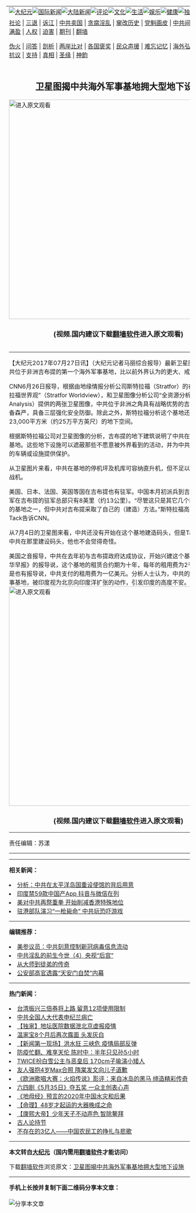 <a name="1" id="1" target="_blank"></a><span id="1"></span>
<table align=center border="0"><tr><td colspan="2" VALIGN=TOP><a href="https://github.com/qvis220/djy/blob/master/gb/nsc413.md#1"><img src="https://raw.githubusercontent.com/qvis220/www/master/t/djy/1.jpg" title="大纪元"></a><a href="https://github.com/qvis220/djy/blob/master/gb/n24hr.md#1"><img src="https://raw.githubusercontent.com/qvis220/www/master/t/djy/3.jpg" title="国际新闻"></a><a href="https://github.com/qvis220/djy/blob/master/gb/nsc413.md#1"><img src="https://raw.githubusercontent.com/qvis220/www/master/t/djy/4.jpg" title="大陆新闻"></a><a href="https://github.com/qvis220/djy/blob/master/gb/news392.md#1"><img src="https://raw.githubusercontent.com/qvis220/www/master/t/djy/5.jpg" title="评论"></a><a href="https://github.com/qvis220/djy/blob/master/gb/news2007.md#1"><img src="https://raw.githubusercontent.com/qvis220/www/master/t/djy/6.jpg" title="文化"></a><a href="https://github.com/qvis220/djy/blob/master/gb/news2008.md#1"><img src="https://raw.githubusercontent.com/qvis220/www/master/t/djy/7.jpg" title="生活"></a><a href="https://github.com/qvis220/djy/blob/master/gb/ncyule.md#1"><img src="https://raw.githubusercontent.com/qvis220/www/master/t/djy/8.jpg" title="娱乐"></a><a href="https://github.com/qvis220/djy/blob/master/gb/nsc1002.md#1"><img src="https://raw.githubusercontent.com/qvis220/www/master/t/djy/9.jpg" title="健康"><a href="https://github.com/qvis220/djy/blob/master/gb/nf6092.md#1"><img src="https://raw.githubusercontent.com/qvis220/www/master/t/djy/10a.jpg" title="独家"></a><a href="https://github.com/qvis220/djy/blob/master/gb/nf4514.md#1"><img src="https://raw.githubusercontent.com/qvis220/www/master/t/djy/12a.jpg" title="头条"></a></td></tr>
<tr><td colspan="2" VALIGN=TOP><a target="_blank" href="https://github.com/qvis220/djy/blob/master/gb/9p.md#1">社论</a> | <a target="_blank" href="https://github.com/qvis220/djy/blob/master/gb/nf5657.md#1">三退</a> | <a target="_blank" href="https://github.com/qvis220/djy/blob/master/gb/nf6124.md#1">诉江</a> | <a target="_blank" href="https://github.com/qvis220/djy/blob/master/gb/nf1176117.md#1">中共卖国</a> | <a target="_blank" href="https://github.com/qvis220/djy/blob/master/gb/nf5773.md#1">贪腐淫乱</a> | <a target="_blank" href="https://github.com/qvis220/djy/blob/master/gb/nf1176115.md#1">窜改历史</a> | <a target="_blank" href="https://github.com/qvis220/djy/blob/master/gb/nf1176107.md#1">党魁画皮</a> | <a target="_blank" href="https://github.com/qvis220/djy/blob/master/gb/nf1320400.md#1">中共间谍</a> | <a target="_blank" href="https://github.com/qvis220/djy/blob/master/gb/nf1176114.md#1">破坏传统</a> | <a target="_blank" href="https://github.com/qvis220/ntdtv/blob/master/gb/prog447_1.md#1">恶贯满盈</a> | <a target="_blank" href="https://github.com/qvis220/djy/blob/master/gb/ncid278.md#1">人权</a> | <a target="_blank" href="https://github.com/qvis220/djy/blob/master/gb/nf1176111.md#1">迫害</a> | <a target="_blank" href="https://gitlab.com/szzdlab/mh-qikan/blob/master/README.md#1">期刊</a> | <a target="_blank" href="https://github.com/qvis220/www/blob/master/README.md?zsrh#8">翻墙</a></p><p><a target="_blank" href="https://github.com/qvis220/djy/blob/master/gb/nf5562.md#1">伪火</a> | <a target="_blank" href="https://github.com/qvis220/djy/blob/master/gb/nf4378.md#1">问答</a> | <a target="_blank" href="https://github.com/qvis220/djy/blob/master/gb/nf5792.md#1">剖析</a> | <a target="_blank" href="https://github.com/qvis220/djy/blob/master/gb/nf5735.md#1">两岸比对</a> | <a target="_blank" href="https://github.com/qvis220/djy/blob/master/gb/nf6119.md#1">各国褒奖</a> | <a target="_blank" href="https://github.com/qvis220/djy/blob/master/gb/nf6120.md#1">民众声援</a> | <a target="_blank" href="https://github.com/qvis220/djy/blob/master/gb/nf1188594.md#1">难忘记忆</a> | <a target="_blank" href="https://github.com/qvis220/djy/blob/master/gb/nf3180.md#1">海外弘传</a> | <a target="_blank" href="https://github.com/qvis220/djy/blob/master/gb/nf5410.md#1">万人上访</a> | <a target="_blank" href="https://github.com/qvis220/ntdtv/blob/master/gb/prog1530_1.md#1">和平抗议</a> | <a target="_blank" href="https://github.com/qvis220/djy/blob/master/gb/nf4386.md#1">支持</a> | <a target="_blank" href="https://github.com/qvis220/djy/blob/master/gb/nf4389.md#1">真相</a> | <a target="_blank" href="https://github.com/qvis220/djy/blob/master/gb/nf5790.md#1">圣缘</a> | <a target="_blank" href="https://github.com/qvis220/djy/blob/master/gb/nf4786.md#1">神韵</a></td></tr>
<tr><td VALIGN=TOP width="626"><h2 align=center>卫星图揭中共海外军事基地拥大型地下设施</h2>
<a href="https://git.io/JJfEj"><img width="600" src="https://raw.githubusercontent.com/qvis220/djy/master/gb/300/djtsp.jpg"title="进入原文观看"  alt="进入原文观看"></a><h3 align=center>(视频.国内建议下载<a href="https://github.com/qvis220/www/blob/master/README.md#8">翻墙软件</a>进入原文观看)</h3>
<h6></h6>
<hr>
	<p>【大纪元2017年07月27日讯】（大纪元记者马丽综合报导）最新卫星图像显示，中共位于非洲<ahref="https://github.com/qvis220/djy/blob/master/gb/tag/%E5%90%89%E5%B8%83%E6%8F%90.md#1">吉布提</a>的第一个海外军事基地，比以前外界认为的更大、戒备更严密。</p>
<p>CNN6月26日报导，根据由地缘情报分析公司斯特拉福（Stratfor）的在线刊物“斯特拉福世界观”（Stratfor Worldview），和卫星图像分析公司“全资源分析”（Allsource Analysis）提供的两张卫星图像，中共位于非洲之角具有战略优势的<ahref="https://github.com/qvis220/djy/blob/master/gb/tag/%E5%90%89%E5%B8%83%E6%8F%90.md#1">吉布提</a>的基地戒备森严，具备三层强化安全防御。除此之外，斯特拉福分析这个基地还拥有约23,000平方米（约25万平方英尺）的地下空间。</p>
<p>根据斯特拉福公司对卫星图像的分析，吉布提的地下建筑说明了中共在加强海外军事基地。这些<ahref="https://github.com/qvis220/djy/blob/master/gb/tag/%E5%9C%B0%E4%B8%8B%E8%AE%BE%E6%96%BD.md#1">地下设施</a>可以遮蔽那些不愿意被外界看到的活动，并为中共一些重要活动的车辆或设施提供保护。</p>
<p>从卫星图片来看，中共在基地的停机坪及机库可容纳直升机，但不足以容纳无人机或战机。</p>
<p>美国、日本、法国、英国等国在吉布提也有驻军。中国本月初派兵到吉布提基地，美军在吉布提的驻军总部只有8英里（约13公里）。“尽管这只是其它几个国家在吉布提的基地之一，但中共对吉布提采取了自己的（建造）方法。”斯特拉福高级分析师Sim Tack告诉CNN。</p>
<p>从7月4日的卫星图来看，中共还没有开始在这个基地建造码头，但是Tack说，日后中共在那里建设码头，他也不会觉得奇怪。</p>
<p>美国之音报导，中共在去年初与吉布提政府达成协议，开始兴建这个基地。香港《南华早报》的报导说，这个基地的租赁合约期为十年，每年的租用费为2千万美元。但是也有报导说，中共支付的租用费为一亿美元。分析人士认为，中共的吉布提海外军事基地，被印度视为北京向印度洋扩张的动作，引发印度的高度不安。#<br />
<a src=""></a><a href="https://git.io/JJfEj"><img width="600" src="https://raw.githubusercontent.com/qvis220/djy/master/gb/300/djtsp.jpg" title="进入原文观看"  alt="进入原文观看"></a><h3 align=center>(视频.国内建议下载<a href="https://github.com/qvis220/www/blob/master/README.md#8">翻墙软件</a>进入原文观看)</h3><hr><a src="https://www.youtube.com/embed/K8A4-lgCdJs" width="560" b="315" frameborder="0" allowfullscreen="allowfullscreen"></a></p>
<p>责任编辑：苏漾</p>
	
<hr>
<hr>

<strong>相关新闻：</strong>
<li><a href="https://github.com/qvis220/djy/blob/master/gb/20/6/29/n12220282.md#1">分析：中共在太平洋岛国重设使馆的背后用意</a></li>
<li><a href="https://github.com/qvis220/djy/blob/master/gb/20/6/29/n12220539.md#1">印度禁59款中国产App 抖音与微信在列</a></li>
<li><a href="https://github.com/qvis220/djy/blob/master/gb/20/6/29/n12220482.md#1">美对中共再祭重拳 开始削减香港特殊地位</a></li>
<li><a href="https://github.com/qvis220/djy/blob/master/gb/20/6/29/n12220496.md#1">驻港部队演习“一枪毙命” 中共玩恐吓游戏</a></li>
<hr>


<strong>编辑推荐：</strong>
<li><a href="https://github.com/onzhi266/djy/blob/master/gb/20/2/22/n11887949.md#1">美参议员：中共刻意控制新冠病毒信息流动</a></li>
<li><a href="https://github.com/tsiac2612/djy/blob/master/gb/18/3/21/n10237420.md#1" target="_blank">中共淫乱的前生今世（4）央视“后宫”</a></li><li><a href="https://github.com/qvis220/djy/blob/master/gb/7/4/5/n1669415.md?dfh#1" target="_blank">从大师到徒弟的传奇</a></li><li><a href="https://github.com/tsiac2612/djy/blob/master/gb/13/5/31/n3883877.md#1" target="_blank">公安部高官透露“天安门自焚”内幕</a></li><hr>


<strong>热门新闻：</strong>
<li><a href="https://github.com/qvis220/djy/blob/master/gb/20/6/29/n12218601.md#1">台湾振兴三倍券将上路 留意12项使用限制</a></li>
<li><a href="https://github.com/qvis220/djy/blob/master/gb/20/6/28/n12216895.md#1">中共全国人大代表申纪兰病亡</a></li>
<li><a href="https://github.com/qvis220/djy/blob/master/gb/20/6/28/n12217892.md#1">【独家】地坛医院数据泄北京虚报疫情</a></li>
<li><a href="https://github.com/qvis220/djy/blob/master/gb/20/6/28/n12217673.md#1">温家宝8个月后再次露面 头发灰白</a></li>
<li><a href="https://github.com/qvis220/djy/blob/master/gb/20/6/28/n12217350.md#1">【新闻第一现场】洪水狂 三峡危 疫情局部反弹</a></li>
<li><a href="https://github.com/qvis220/djy/blob/master/gb/20/6/28/n12216988.md#1">防疫忙翻、难享天伦 陈时中：半年只见孙5小时</a></li>
<li><a href="https://github.com/qvis220/djy/blob/master/gb/20/6/26/n12214620.md#1">TWICE扮白雪公主与恶皇后 170cm子瑜演小矮人</a></li>
<li><a href="https://github.com/qvis220/djy/blob/master/gb/20/6/26/n12215068.md#1">友人强抱4岁Max合照 隋棠发文向儿子道歉</a></li>
<li><a href="https://github.com/qvis220/djy/blob/master/gb/20/6/27/n12215333.md#1">《欧洲歌唱大赛：火焰传说》影评：来自冰岛的黑马 缔造精彩传奇</a></li>
<li><a href="https://github.com/qvis220/djy/blob/master/gb/20/6/28/n12217693.md#1">六四剧《5月35日》夺五奖 一众主创表心声</a></li>
<li><a href="https://github.com/qvis220/djy/blob/master/gb/20/6/27/n12215574.md#1">《地母经》预言的2020年中国水灾和后果</a></li>
<li><a href="https://github.com/qvis220/djy/blob/master/gb/20/6/5/n12163931.md#1">【命理】48岁才起运的大器晚成之命</a></li>
<li><a href="https://github.com/qvis220/djy/blob/master/gb/20/5/23/n12131792.md#1">【康熙大帝】少年天子不动声色 智除鳌拜</a></li>
<li><a href="https://github.com/qvis220/djy/blob/master/gb/10/6/20/n2943202.md#1">古人论持节</a></li>
<li><a href="https://github.com/qvis220/djy/blob/master/gb/20/6/29/n12218283.md#1">不存在的3亿人——中国农民工的挣扎与悲歌</a></li>
<hr>

<strong>本文转自<a href="https://www.epochtimes.com">大纪元</a>（国内需用<a href="https://github.com/qvis220/www/blob/master/README.md#8">翻墙软件</a>才能访问）</strong><p>下载<a href="https://github.com/qvis220/www/blob/master/README.md#8">翻墙软件</a>浏览原文：<a href="https://www.epochtimes.com/gb/17/7/27/n9469216.htm">卫星图揭中共海外军事基地拥大型地下设施</a></p><hr>

<strong>手机上长按并复制下面二维码分享本文章：</strong><br><br><img src="http://d1p1.ip.zn2.us/v.php?action=qrcode&url=https://github.com/qvis220/djy/blob/master/gb/17/7/27/n9469216.md%231" title="分享本文章"></td><td VALIGN=TOP><a href="https://github.com/qvis220/djy/blob/master/gb/16/1/21/n4622075.md?dfh#1" target="_blank"><img src="https://raw.githubusercontent.com/qvis220/djy/master/gb/300/wei-f1.jpg" title="中共的伪火骗局"  alt="中共的伪火骗局"></a><br><a href="https://github.com/qvis220/www/blob/master/README.md?dfh#9" target="_blank"><img src="https://raw.githubusercontent.com/qvis220/djy/master/gb/300/yong-h.jpg" title="永恒的见证"  alt="永恒的见证"></a><br><a href="https://github.com/qvis220/djy/blob/master/gb/13/9/29/n3974789.md?dfh#1" target="_blank"><img src="https://raw.githubusercontent.com/qvis220/djy/master/gb/300/shang-lnz.jpg" title="善良女子被中共投男牢"  alt="善良女子被中共投男牢"></a><br><a href="https://github.com/qvis220/djy/blob/master/gb/16/3/16/n4663449.md?dfh#1" target="_blank"><img src="https://raw.githubusercontent.com/qvis220/djy/master/gb/300/huo-z3.jpg" title="警卫目击活摘器官"  alt="警卫目击活摘器官"></a><br><a href="https://github.com/qvis220/djy/blob/master/gb/16/8/7/n8177641.md?dfh#1" target="_blank"><img src="https://raw.githubusercontent.com/qvis220/djy/master/gb/300/huo-z4.jpg" title="证人描述活摘恐怖"  alt="证人描述活摘恐怖"></a><br><a href="https://github.com/qvis220/djy/blob/master/gb/10/4/19/n2881569.md?dfh#1" target="_blank"><img src="https://raw.githubusercontent.com/qvis220/djy/master/gb/300/huo-z1.jpg" title="揭开活摘器官黑幕"  alt="揭开活摘器官黑幕"></a><br><a href="https://github.com/qvis220/djy/blob/master/gb/10/11/7/n3077476.md?dfh#1" target="_blank"><img src="https://raw.githubusercontent.com/qvis220/djy/master/gb/300/ma-ks.jpg" title="马克思的成魔之路"  alt="马克思的成魔之路"></a><br><a href="https://github.com/qvis220/djy/blob/master/gb/14/6/9/n4173977.md?dfh#1" target="_blank"><img src="https://raw.githubusercontent.com/qvis220/djy/master/gb/300/chang-zs.jpg" title="藏字石 蕴天机"  alt="藏字石 蕴天机"></a><br><a href="https://github.com/qvis220/djy/blob/master/gb/18/5/10/n10381511.md?dfh#1" target="_blank"><img src="https://raw.githubusercontent.com/qvis220/djy/master/gb/300/st1.jpg" title="关注3亿人三退"  alt="关注3亿人三退"></a><br><a href="https://github.com/qvis220/djy/blob/master/gb/18/3/21/n10237682.md?dfh#1" target="_blank"><img src="https://raw.githubusercontent.com/qvis220/djy/master/gb/300/jie-t.jpg" title="解体中共复兴中华"  alt="解体中共复兴中华"></a><br><a href="https://github.com/qvis220/djy/blob/master/gb/9/2/9/n2422991.md?dfh#1" target="_blank"><img src="https://raw.githubusercontent.com/qvis220/djy/master/gb/300/gao-zs.jpg" title="中共迫害良心律师"  alt="中共迫害良心律师"></a><br><a href="https://github.com/qvis220/djy/blob/master/gb/18/12/9/n10900044.md?dfh#1" target="_blank"><img src="https://raw.githubusercontent.com/qvis220/djy/master/gb/300/sj1.jpg" title="303万人举报江泽民"  alt="303万人举报江泽民"></a><br><a href="https://github.com/qvis220/djy/blob/master/gb/18/8/28/n10672014.md?dfh#1" target="_blank"><img src="https://raw.githubusercontent.com/qvis220/djy/master/gb/300/sj2.jpg" title="这些官员为何起诉江泽民"  alt="这些官员为何起诉江泽民"></a><br><a href="https://github.com/qvis220/djy/blob/master/gb/8/12/18/n2367165.md?dfh#1" target="_blank"><img src="https://raw.githubusercontent.com/qvis220/djy/master/gb/300/liangan.jpg" title="海峡两岸的强烈对比"  alt="海峡两岸的强烈对比"></a><br><a href="https://github.com/qvis220/djy/blob/master/gb/15/12/10/n4593139.md?dfh#1" target="_blank"><img src="https://raw.githubusercontent.com/qvis220/djy/master/gb/300/jia-ndzl.jpg" title="加拿大总理的贺信"  alt="加拿大总理的贺信"></a><br><a href="https://github.com/qvis220/djy/blob/master/gb/11/6/17/n3289382.md?dfh#1" target="_blank"><img src="https://raw.githubusercontent.com/qvis220/djy/master/gb/300/xiao-wd.jpg" title="探寻真相兼听则明"  alt="探寻真相兼听则明"></a><br><a href="https://github.com/qvis220/djy/blob/master/gb/18/10/27/n10812623.md?dfh#1" target="_blank"><img src="https://raw.githubusercontent.com/qvis220/djy/master/gb/300/yindu.jpg" title="印度媒体报道东方"  alt="印度媒体报道东方"></a><br><a href="https://github.com/qvis220/djy/blob/master/gb/18/6/9/n10469652.md?dfh#1" target="_blank"><img src="https://raw.githubusercontent.com/qvis220/djy/master/gb/300/xie-j.jpg" title="不一样的海外校园"  alt="不一样的海外校园"></a><br><a href="https://github.com/qvis220/djy/blob/master/gb/7/4/5/n1669415.md?dfh#1" target="_blank"><img src="https://raw.githubusercontent.com/qvis220/djy/master/gb/300/li-up.jpg" title="从大师到徒弟的传奇"  alt="从大师到徒弟的传奇"></a><br><a href="https://github.com/qvis220/djy/blob/master/gb/17/5/26/n9191512.md?dfh#1" target="_blank"><img src="https://raw.githubusercontent.com/qvis220/djy/master/gb/300/zfl2.jpg" title="亿万人与东方一本奇书"  alt="亿万人与东方一本奇书"></a><br><a href="https://github.com/qvis220/djy/blob/master/gb/13/11/27/n4020290.md?dfh#1" target="_blank"><img src="https://raw.githubusercontent.com/qvis220/djy/master/gb/300/zhen-h.jpg" title="大陆见不到的震撼场面"  alt="大陆见不到的震撼场面"></a><br><a href="https://github.com/qvis220/djy/blob/master/gb/15/7/17/n4482910.md?dfh#1" target="_blank"><img src="https://raw.githubusercontent.com/qvis220/djy/master/gb/300/dalu-sk.jpg" title="人心向善 大陆当初盛况"  alt="人心向善 大陆当初盛况"></a><br><a href="https://github.com/qvis220/djy/blob/master/gb/19/1/5/n10955468.md?dfh#1" target="_blank"><img src="https://raw.githubusercontent.com/qvis220/djy/master/gb/300/zfl1.jpg" title="追寻真理 这书讲什么"  alt="追寻真理 这书讲什么"></a><br><a href="https://github.com/qvis220/www/blob/master/README.md?dfh#1" target="_blank"><img src="https://raw.githubusercontent.com/qvis220/djy/master/gb/300/fq1.jpg" title="下载免费翻墙软件"  alt="下载免费翻墙软件"></a><br></td></tr></table>
